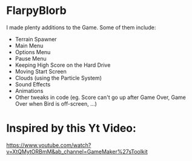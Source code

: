 # FlarpyBlorb


I made plenty additions to the Game.
Some of them include:
- Terrain Spawner
- Main Menu
- Options Menu
- Pause Menu
- Keeping High Score on the Hard Drive
- Moving Start Screen
- Clouds (using the Particle System)
- Sound Effects
- Animations
- Other tweaks in code (eg. Score can't go up after Game Over, Game Over when Bird is off-screen, ...)



# Inspired by this Yt Video:
https://www.youtube.com/watch?v=XtQMytORBmM&ab_channel=GameMaker%27sToolkit
